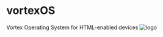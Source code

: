 # vortexOS
Vortex Operating System for HTML-enabled devices
![logo](https://github.com/user-attachments/assets/7f2a7484-64f2-4295-af9c-64ac1b08d5b2)
